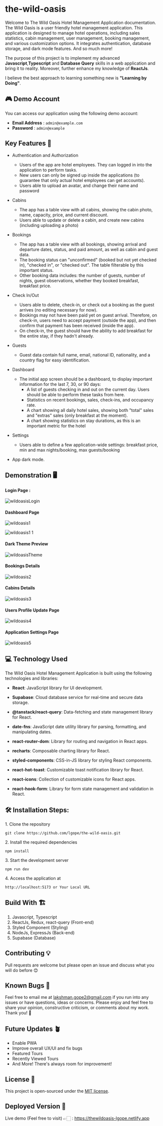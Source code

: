 # the-wild-oasis

Welcome to The Wild Oasis Hotel Management Application documentation. The Wild Oasis is a user friendly hotel management application. This application is designed to manage hotel operations, including sales statistics, cabin management, user management, booking management, and various customization options. It integrates authentication, database storage, and dark mode features. And so much more!

The purpose of this project is to implement my advanced <b>Javascript</b>,<strong>Typescript</strong> and <strong>Database Query</strong> skills in a web application and bring it to reality. Moreover, further enhance my knowledge of <strong>ReactJs</strong>.

I believe the best approach to learning something new is <strong>"Learning by Doing"</strong>.

## 🎮 Demo Account

You can access our application using the following demo account:

-   **Email Address** : `admin@example.com`
-   **Password** : `admin@example`

## Key Features 📝

-   Authentication and Authorization

    -   Users of the app are hotel employees. They can logged in into the application to perform tasks.
    -   New users can only be signed up inside the applications (to guarantee that only actual hotel employees can get accounts).
    -   Users able to upload an avatar, and change their name and password

-   Cabins

    -   The app has a table view with all cabins, showing the cabin photo, name, capacity, price, and current discount.
    -   Users able to update or delete a cabin, and create new cabins (including uploading a photo)

-   Bookings

    -   The app has a table view with all bookings, showing arrival and departure dates, status, and paid amount, as well as cabin and guest data.
    -   The booking status can "unconfirmed" (booked but not yet checked in), "checked in", or "checked out". The table filterable by this important status.
    -   Other booking data includes: the number of guests, number of nights, guest observations, whether they booked breakfast, breakfast price.

-   Check In/Out

    -   Users able to delete, check-in, or check out a booking as the guest arrives (no editing necessary for now).
    -   Bookings may not have been paid yet on guest arrival. Therefore, on check-in, users need to accept payment (outside the app), and then confirm that payment has been received (inside the app).
    -   On check-in, the guest should have the ability to add breakfast for the entire stay, if they hadn't already.

-   Guests

    -   Guest data contain full name, email, national ID, nationality, and a country flag for easy identification.

-   Dashboard

    -   The initial app screen should be a dashboard, to display important information for the last 7, 30, or 90 days:
        -   A list of guests checking in and out on the current day. Users should be able to perform these tasks from here.
        -   Statistics on recent bookings, sales, check-ins, and occupancy rate.
        -   A chart showing all daily hotel sales, showing both "total" sales and "extras" sales (only breakfast at the moment).
        -   A chart showing statistics on stay durations, as this is an important metric for the hotel

-   Settings

    -   Users able to define a few application-wide settings: breakfast price, min and max nights/booking, max guests/booking

-   App dark mode.

## Demonstration 🖥️

#### Login Page :

![wildoasisLogin](https://github.com/lgope/the-wild-oasis/assets/58518192/32549a90-efa9-47e2-be2d-8a255d073ec3)

#### Dashboard Page

![wildoasis1](https://github.com/lgope/the-wild-oasis/assets/58518192/75d7ea1f-bb3f-4527-9e04-9ceab994abed)

![wildoasis1 1](https://github.com/lgope/the-wild-oasis/assets/58518192/58dc1b1a-6bd9-4a7a-a428-897e4d418385)

#### Dark Theme Preview

![wildoasisTheme](https://github.com/lgope/the-wild-oasis/assets/58518192/45b21b65-f9df-4dbc-b108-f111faac6cd1)

#### Bookings Details

![wildoasis2](https://github.com/lgope/the-wild-oasis/assets/58518192/4dad0d42-94c8-42ae-bab7-ee7862ac531f)

#### Cabins Details

![wildoasis3](https://github.com/lgope/the-wild-oasis/assets/58518192/e0acd446-90f6-4e61-af42-44a65f96cba2)

#### Users Profile Update Page

![wildoasis4](https://github.com/lgope/the-wild-oasis/assets/58518192/d52db1f4-447b-4173-8ffd-5bc4b53d37de)

#### Application Settings Page

![wildoasis5](https://github.com/lgope/the-wild-oasis/assets/58518192/2276ca93-d511-4c3b-8ea9-319837b8e4dd)

## 💻 Technology Used

The Wild Oasis Hotel Management Application is built using the following technologies and libraries:

-   **React**: JavaScript library for UI development.

-   **Supabase**: Cloud database service for real-time and secure data storage.

-   **@tanstack/react-query**: Data-fetching and state management library for React.

-   **date-fns**: JavaScript date utility library for parsing, formatting, and manipulating dates.

-   **react-router-dom**: Library for routing and navigation in React apps.

-   **recharts**: Composable charting library for React.

-   **styled-components**: CSS-in-JS library for styling React components.

-   **react-hot-toast**: Customizable toast notification library for React.

-   **react-icons**: Collection of customizable icons for React apps.

-   **react-hook-form**: Library for form state management and validation in React.

## 🛠️ Installation Steps:

<p>1. Clone the repository</p>

```
git clone https://github.com/lgope/the-wild-oasis.git
```

<p>2. Install the required dependencies </p>

```
npm install
```

<p>3. Start the development server</p>

```
npm run dev
```

<p>4. Access the application at</p>

```
http://localhost:5173 or Your Local URL
```

## Build With 🏗️

1. Javascript, Typescript
2. ReactJs, Redux, react-query (Front-end)
3. Styled Component (Styling)
4. NodeJs, ExpressJs (Back-end)
5. Supabase (Database)

## Contributing 💡

Pull requests are welcome but please open an issue and discuss what you will do before 😊

## Known Bugs 🚨

Feel free to email me at lakshman.gope2@gmail.com if you run into any issues or have questions, ideas or concerns.
Please enjoy and feel free to share your opinion, constructive criticism, or comments about my work. Thank you! 🙂

## Future Updates 🪴

-   Enable PWA
-   Improve overall UX/UI and fix bugs
-   Featured Tours
-   Recently Viewed Tours
-   And More! There's always room for improvement!

## License 📄

This project is open-sourced under the [MIT license](https://opensource.org/licenses/MIT).

## Deployed Version 🚀

Live demo (Feel free to visit) 👉🏻 : https://thewildoasis-lgope.netlify.app
